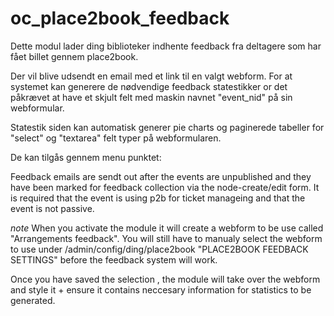 # oc_place2book_feedback
Dette modul lader ding biblioteker indhente feedback fra deltagere som har fået billet gennem place2book.

Der vil blive udsendt en email med et link til en valgt webform.
For at systemet kan generere de nødvendige feedback statestikker or det påkrævet at have et skjult felt med maskin navnet "event_nid"
på sin webformular.

Statestik siden kan automatisk generer pie charts og paginerede tabeller for "select"  og "textarea" felt typer på webformularen.

De kan tilgås gennem menu punktet: 

Feedback emails are sendt out after the events are unpublished and they have been marked for feedback collection via the node-create/edit form. It is required that the event is using p2b for ticket manageing and that the event is not passive.

*note*
When you activate the module it will create a webform to be use called "Arrangements feedback". You will still have to manualy select the webform to use under /admin/config/ding/place2book "PLACE2BOOK FEEDBACK SETTINGS" before the feedback system will work.

Once you have saved the selection , the module will take over the webform and style it + ensure it contains neccesary information for statistics to be generated.
